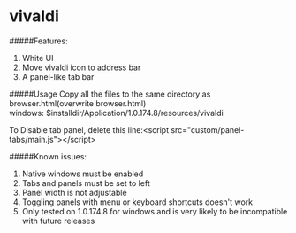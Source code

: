 # vivaldi

#####Features:
1. White UI
2. Move vivaldi icon to address bar
3. A panel-like tab bar

#####Usage
Copy all the files to the same directory as browser.html(overwrite browser.html)<br>
windows: $installdir/Application/1.0.174.8/resources/vivaldi

To Disable tab panel, delete this line:&lt;script src="custom/panel-tabs/main.js"&gt;&lt;/script&gt;

#####Known issues:
1. Native windows must be enabled
2. Tabs and panels must be set to left
3. Panel width is not adjustable
4. Toggling panels with menu or keyboard shortcuts doesn't work
5. Only tested on 1.0.174.8 for windows and is very likely to be incompatible with future releases
